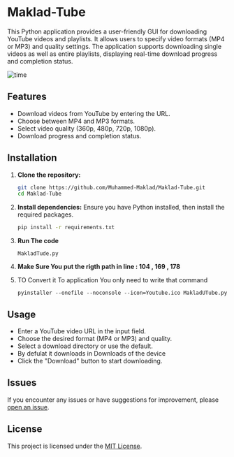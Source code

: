 # Maklad-Tube
This Python application provides a user-friendly GUI for downloading YouTube videos and playlists. It allows users to specify video formats (MP4 or MP3) and quality settings. The application supports downloading single videos as well as entire playlists, displaying real-time download progress and completion status.


![time](https://github.com/Muhammed-Maklad/Maklad-Tube/assets/119490645/04d66951-4b42-410b-a27d-c183ac9fb89d)


## Features

- Download videos from YouTube by entering the URL.
- Choose between MP4 and MP3 formats.
- Select video quality (360p, 480p, 720p, 1080p).
- Download progress and completion status.

## Installation

1. **Clone the repository:**
    ```sh
    git clone https://github.com/Muhammed-Maklad/Maklad-Tube.git
    cd Maklad-Tube
    ```

2. **Install dependencies:**
    Ensure you have Python installed, then install the required packages.
    ```sh
    pip install -r requirements.txt
    ```

3. **Run The code**
   ```
   MakladTude.py
   ```
5. **Make Sure You put the rigth path in line : 104 , 169 , 178**
6. TO Convert it To application You only need to  write that command
   ```
   pyinstaller --onefile --noconsole --icon=Youtube.ico MakladUTube.py
   ```

## Usage

- Enter a YouTube video URL in the input field.
- Choose the desired format (MP4 or MP3) and quality.
- Select a download directory or use the default.
- By defulat it downloads in Downloads of the device
- Click the "Download" button to start downloading.

## Issues

If you encounter any issues or have suggestions for improvement, please [open an issue](https://github.com/Muhammed-Maklad/Maklad-Tube/issues).

## License

This project is licensed under the [MIT License](LICENSE).
